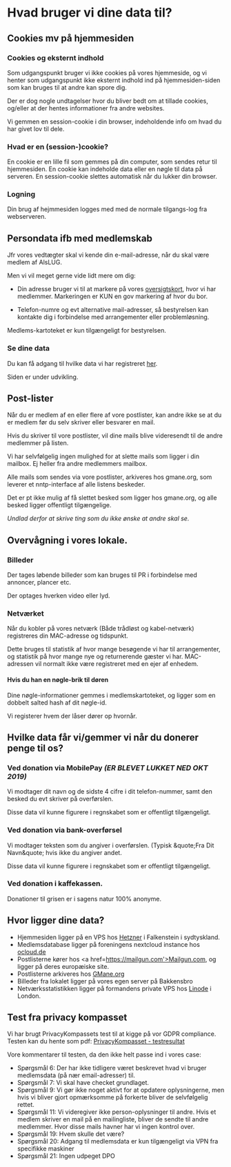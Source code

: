 # Hvad bruger vi dine data til?

## Cookies mv på hjemmesiden

### Cookies og eksternt indhold
Som udgangspunkt bruger vi ikke cookies på vores hjemmeside, og vi henter som udgangspunkt ikke eksternt indhold
ind på hjemmesiden-siden som kan bruges til at andre kan spore dig.

Der er dog nogle undtagelser hvor du bliver bedt om at tillade cookies, og/eller at der hentes informationer fra andre websites.

Vi gemmen en session-cookie i din browser, indeholdende info om hvad du har givet lov til dele.

### Hvad er en (session-)cookie?
En cookie er en lille fil som gemmes på din computer, som sendes retur til hjemmesiden. En cookie kan indeholde data eller en nøgle til data på serveren. En session-cookie slettes automatisk når du lukker din browser.

### Logning
Din brug af hejmmesiden logges med med de normale tilgangs-log fra webserveren.


## Persondata ifb med medlemskab
Jfr vores vedtægter skal vi kende din e-mail-adresse, når du skal være medlem af AlsLUG.

Men vi vil meget gerne vide lidt mere om dig:

- Din adresse bruger vi til at markere på vores <a href='/om/kort.html'>oversigtskort</a>, hvor vi har medlemmer. Markeringen er KUN en gov markering af hvor du bor.

- Telefon-numre og evt alternative mail-adresser, så bestyrelsen kan kontakte dig i forbindelse med
 arrangementer eller problemløsning.

Medlems-kartoteket er kun tilgængeligt for bestyrelsen.

### Se dine data
Du kan få adgang til hvilke data vi har registreret <a href='/medlemskab/indtast_email.html'>her</a>.

Siden er under udvikling.




## Post-lister
Når du er medlem af en eller flere af vore postlister, kan andre ikke se at du er medlem før du selv skriver
eller besvarer en mail.

Hvis du skriver til vore postlister, vil dine mails blive videresendt til de andre medlemmer på listen.

Vi har selvfølgelig ingen mulighed for at slette mails som ligger i din mailbox. Ej heller fra andre medlemmers mailbox.

Alle mails som sendes via vore postlister, arkiveres hos gmane.org, som leverer et nntp-interface af alle listens beskeder.

Det er pt ikke mulig af få slettet besked som ligger hos gmane.org, og alle besked ligger offentligt tilgængelige.

*Undlad derfor at skrive ting som du ikke ønske at andre skal se.*





## Overvågning i vores lokale.
### Billeder
Der tages løbende billeder som kan bruges til PR i forbindelse med annoncer, plancer etc.

Der optages hverken video eller lyd.
<!-- HVOR -->

### Netværket
Når du kobler på vores netværk (Både trådløst og kabel-netværk) registreres din MAC-adresse og tidspunkt.

Dette bruges til statistik af hvor mange besøgende vi har til arrangementer, og statistik på hvor mange nye og returnerende gæster vi har. MAC-adressen vil normalt ikke være registreret med en ejer af enhedem.
<!-- HVOR -->

#### Hvis du han en nøgle-brik til døren
Dine nøgle-informationer gemmes i medlemskartoteket, og ligger som en dobbelt salted hash af dit nøgle-id.

Vi registerer hvem der låser dører op hvornår.





## Hvilke data får vi/gemmer vi når du donerer penge til os?
### Ved donation via MobilePay *(ER BLEVET LUKKET NED OKT 2019)*
Vi modtager dit navn og de sidste 4 cifre i dit telefon-nummer, samt den besked du evt skriver på overførslen.

Disse data vil kunne figurere i regnskabet som er offentligt tilgængeligt.





### Ved donation via bank-overførsel
Vi modtager teksten som du angiver i overførslen. (Typisk &quote;Fra Dit Navn&quote; hvis ikke du angiver andet.

Disse data vil kunne figurere i regnskabet som er offentligt tilgængeligt.





### Ved donation i kaffekassen.
Donationer til grisen er i sagens natur 100% anonyme.





## Hvor ligger dine data?
- Hjemmesiden ligger på en VPS hos <a href='https://hetzner.com'>Hetzner</a> i Falkenstein i sydtyskland.
- Medlemsdatabase ligger på foreningens nextcloud instance hos <a href='https://ocloud.de'>ocloud.de</a>
- Postlisterne kører hos <a href=https://mailgun.com'>Mailgun.com</a>, og ligger på deres europæiske site.
- Postlisterne arkiveres hos <a href='gmane.org'>GMane.org</a>
- Billeder fra lokalet ligger på vores egen server på Bakkensbro
- Netværksstatistikken ligger på formandens private VPS hos <a href='linode.com'>Linode</a> i London.





## Test fra privacy kompasset
Vi har brugt PrivacyKompassets test til at kigge på vor GDPR compliance. Testen kan du hente som pdf:
<a href='/om/PrivacyKompasset_testresultat.pdf'>PrivacyKompasset - testresultat</a>

Vore kommentarer til testen, da den ikke helt passe ind i vores case:

- Spørgsmål 6: Der har ikke tidligere været beskrevet hvad vi bruger medlemsdata (på nær email-adresser) til.
- Spørgsmål 7: Vi skal have checket grundlaget.
- Spørgsmål 9: Vi gør ikke noget aktivt for at opdatere oplysningerne, men hvis vi bliver gjort opmærksomme på forkerte bliver de selvfølgelig rettet.
- Spørgsmål 11: Vi videregiver ikke person-oplysninger til andre.
Hvis et medlem skriver en mail på en mailingliste, bliver de sendte til andre medlemmer. Hvor disse mails havner har vi ingen kontrol over.
- Spørgsmål 19: Hvem skulle det være?
- Spørgsmål 20: Adgang til medlemsdata er kun tilgængeligt via VPN fra specifikke maskiner
- Spørgsmål 21: Ingen udpeget DPO
